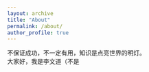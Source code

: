 ```yaml
---
layout: archive
title: "About"
permalink: /about/
author_profile: true
---
```


  不保证成功，不一定有用，知识是点亮世界的明灯。  
  大家好，我是李文道（不是